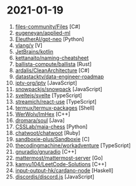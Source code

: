 # 2021-01-19

1. [files-community/Files](https://github.com/files-community/Files "A modern file explorer that pushes the boundaries of the platform.") [C#]
2. [eugeneyan/applied-ml](https://github.com/eugeneyan/applied-ml "📚 Papers & tech blogs by companies sharing their work on data science & machine learning in production.") 
3. [EleutherAI/gpt-neo](https://github.com/EleutherAI/gpt-neo "An implementation of model parallel GPT2& GPT3-like models, with the ability to scale up to full GPT3 sizes (and possibly more!), using the mesh-tensorflow library.") [Python]
4. [vlang/v](https://github.com/vlang/v "Simple, fast, safe, compiled language for developing maintainable software. Compiles itself in <1s with zero library dependencies. https://vlang.io") [V]
5. [JetBrains/kotlin](https://github.com/JetBrains/kotlin "The Kotlin Programming Language") 
6. [kettanaito/naming-cheatsheet](https://github.com/kettanaito/naming-cheatsheet "Comprehensive language-agnostic guidelines on variables naming.") 
7. [ballista-compute/ballista](https://github.com/ballista-compute/ballista "Distributed compute platform implemented in Rust, using Apache Arrow memory model.") [Rust]
8. [ardalis/CleanArchitecture](https://github.com/ardalis/CleanArchitecture "A starting point for Clean Architecture with ASP.NET Core") [C#]
9. [datastacktv/data-engineer-roadmap](https://github.com/datastacktv/data-engineer-roadmap "Roadmap to becoming a data engineer in 2021") 
10. [iptv-org/iptv](https://github.com/iptv-org/iptv "Collection of 5000+ publicly available IPTV channels from all over the world") [JavaScript]
11. [snowpackjs/snowpack](https://github.com/snowpackjs/snowpack "WASM-powered frontend build tool. Fast, lightweight, unbundled ESM. ✌️") [JavaScript]
12. [sveltejs/svelte](https://github.com/sveltejs/svelte "Cybernetically enhanced web apps") [TypeScript]
13. [streamich/react-use](https://github.com/streamich/react-use "React Hooks — 👍") [TypeScript]
14. [termux/termux-packages](https://github.com/termux/termux-packages "Android terminal and Linux environment - packages repository.") [Shell]
15. [WerWolv/ImHex](https://github.com/WerWolv/ImHex "A Hex Editor for Reverse Engineers, Programmers and people that value their eye sight when working at 3 AM.") [C++]
16. [dromara/soul](https://github.com/dromara/soul "High-Performance Java API Gateway") [Java]
17. [CSSLab/maia-chess](https://github.com/CSSLab/maia-chess "Maia is a human-like neural network chess engine trained on millions of human games.") [Python]
18. [chatwoot/chatwoot](https://github.com/chatwoot/chatwoot "Open-source live chat software, an alternative to Intercom, Zendesk, Drift, Crisp etc. 🔥💬") [Ruby]
19. [sandboxie-plus/Sandboxie](https://github.com/sandboxie-plus/Sandboxie "Sandboxie - Open Source") [C]
20. [thecodingmachine/workadventure](https://github.com/thecodingmachine/workadventure "A collaborative web application (virtual office) presented as a 16-bit RPG video game") [TypeScript]
21. [gnuradio/gnuradio](https://github.com/gnuradio/gnuradio "GNU Radio – the Free and Open Software Radio Ecosystem") [C++]
22. [mattermost/mattermost-server](https://github.com/mattermost/mattermost-server "Open source Slack-alternative in Golang and React - Mattermost") [Go]
23. [kamyu104/LeetCode-Solutions](https://github.com/kamyu104/LeetCode-Solutions "(Weekly Update) Python / Modern C++ Solutions of All 1729 LeetCode Problems") [C++]
24. [input-output-hk/cardano-node](https://github.com/input-output-hk/cardano-node "The core component that is used to participate in a Cardano decentralised blockchain.") [Haskell]
25. [discordjs/discord.js](https://github.com/discordjs/discord.js "A powerful JavaScript library for interacting with the Discord API") [JavaScript]
